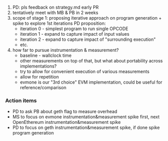 1. PD: pls feedback on strategy.md early PR
2. tentatively meet with MB & PB in 2 weeks
3. scope of stage 1: proposing iterative approach on program generation + spike to explore 1st iterations
    PD proposition:
      - iteration 0 - simplest program to run single OPCODE
      - iteration 1 - expand to capture impact of input values
      - iteration 2 - expand to capture impact of "surrounding execution"
      - etc.
4. how far to pursue instrumentation & measurement?
    - baseline - wallclock time
    - other measurements on top of that, but what about portability across implementations?
    - try to allow for convenient execution of various measurements
    - allow for repetition
    - evmone is our "3rd choice" EVM implementation, could be useful for reference/comparison

### Action items

- PD to ask PB about geth flag to measure overhead
- MS to focus on evmone instrumentation&measurement spike first, next OpenEthereum instrumentation&measurement spike
- PD to focus on geth instrumentation&measurement spike, if done spike program generation
